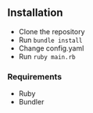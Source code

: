 ## Installation

- Clone the repository
- Run `bundle install`
- Change config.yaml
- Run `ruby main.rb`

### Requirements

- Ruby
- Bundler
